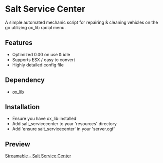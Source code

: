 # Salt Service Center

A simple automated mechanic script for repairing & cleaning vehicles on the go utilizing ox_lib radial menu.

## Features
- Optimized 0.00 on use & idle
- Supports ESX / easy to convert
- Highly detailed config file

## Dependency
- [ox_lib](https://github.com/overextended/ox_lib/releases)

## Installation
- Ensure you have ox_lib installed
- Add salt_servicecenter to your 'resources' directory
- Add 'ensure salt_servicecenter' in your 'server.cgf'

## Preview
[Streamable - Salt Service Center](https://streamable.com/q9miw8)
